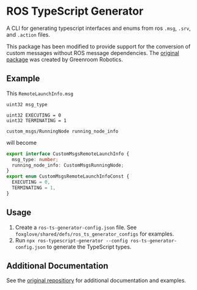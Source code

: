 # ROS TypeScript Generator
A CLI for generating typescript interfaces and enums from ros `.msg`, `.srv`, and `.action` files.

This package has been modified to provide support for the conversion of custom messages without ROS message dependencies. The [original package](https://github.com/Greenroom-Robotics/ros-typescript-generator) was created by Greenroom Robotics.

## Example
This `RemoteLaunchInfo.msg`
```msg
uint32 msg_type

uint32 EXECUTING = 0
uint32 TERMINATING = 1

custom_msgs/RunningNode running_node_info
```

will become
```ts
export interface CustomMsgsRemoteLaunchInfo {
  msg_type: number;
  running_node_info: CustomMsgsRunningNode;
}
export enum CustomMsgsRemoteLaunchInfoConst {
  EXECUTING = 0,
  TERMINATING = 1,
}

```
## Usage

1. Create a `ros-ts-generator-config.json` file. See `foxglove/shared/defs/ros_ts_generator_configs` for examples.
2. Run `npx ros-typescript-generator --config ros-ts-generator-config.json` to generate the TypeScript types.

## Additional Documentation
See the [original repositiory](https://github.com/Greenroom-Robotics/ros-typescript-generator) for additional documentation
and examples.